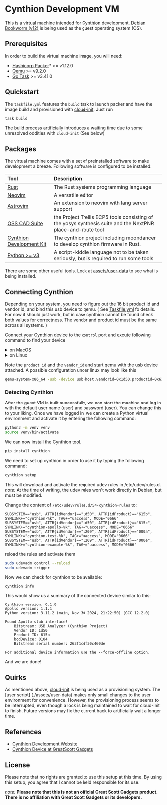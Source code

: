 # Cynthion Development VM

This is a virtual machine intended for [Cynthion](https://cynthion.readthedocs.io/en/latest/) development. [Debian Bookworm (v12)](https://debian.org)  is being used as the guest operating system (OS). 

## Prerequisites

In order to build the virtual machine image, you will need:

- [Hashicorp Packer](https://www.packer.io/)* >= v1.12.0
- [Qemu](https://qemu.org) >= v9.2.0
- [Go Task](https://taskfile.dev/) >= v3.41.0

## Quickstart

The `taskfile.yml` features the `build` task to launch packer and have the image build and provisioned with [cloud-init](https://cloud-init.io/). 
Just run 

```bash
task build 
```

The build process artificially introduces a waiting time due to some unresolved oddities with `cloud-init` (See below)

## Packages

The virtual machine comes with a set of preinstalled software to make development a breeze. Following software is configured to be installed:


| Tool                                                                                          | Description                                                                                                 |
|:----------------------------------------------------------------------------------------------|:------------------------------------------------------------------------------------------------------------|
| [Rust](https://rust-lang.org)                                                                 | The Rust systems programming language                                                                       |
| [Neovim](https://github.com/neovim/neovim/releases/download/v0.10.4/)                         | A versatile editor                                                                                          |
| [Astrovim](https://github.com/AstroNvim/template)                                             | An extension to neovim with lang server support                                                             |
| [OSS CAD Suite](https://github.com/YosysHQ/oss-cad-suite-build/releases/download/2025-02-10/) | the Project Trellis ECP5 tools consisting of the yosys synthesis suite and the NextPNR place-and-route tool |
| [Cynthion Development Kit](https://github.com/greatscottgadgets/cynthion)                     | The cynthion project including moondancer to develop cynthion firmware in Rust.                             |
| [Python >= v3](https://python.org)                                                            | A script-kiddie language not to be taken seriously, but is required to run some tools                       |

There are some other useful tools. Look at [assets/user-data](./assets/user-data) to see what is being installed.

## Connecting Cynthion

Depending on your system, you need to figure out the 16 bit product id and vendor id, and bind this usb device to qemu. ( See [Taskfile.yml](./taskfile.yml) fo details. For now it should just work, but in case cynthion cannot be found check both values for correctness. The vendor and product id must be the same across all systems. ) 

Connect your Cynthion device to the `control` port and excute following command to find your device


<details>
<summary>on MacOS</summary>

<p>

```bash
system_profile SPUSBDataType
```

This should give you a list of all the USB devices on your system. A similar list should be printed out.

```bash
USB Analyzer:

    Product ID: 0x615b
    Vendor ID: 0x1d50
    Version: 1.05
    Serial Number: </redacted>
    Speed: Up to 480 Mb/s
    Manufacturer: Cynthion Project
    Location ID: </redacted>
    Current Available (mA): 500
    Current Required (mA): 500
    Extra Operating Current (mA): 0
```
</p>
</details>

<details>
<summary>on Linux</summary>

<p>

Run the command "lsusb." If you don't have the tool installed, check your distribution's documentation to see how to install it.  

```bash
sudo lsusb
```
This should give you a list of all the USB devices on your system. A similar list should be printed out.

```bash
Bus 002 Device 003: ID 1d50:615b OpenMoko, Inc. USB Analyzer
Bus 003 Device 001: ID xxxx:xxxx Linux Foundation 3.0 root hub
Bus 002 Device 002: ID xxxx:xxxx Adomax Technology Co., Ltd QEMU Tablet
Bus 002 Device 001: ID 1d6b:0002 Linux Foundation 2.0 root hub
Bus 001 Device 001: ID 1d6b:0001 Linux Foundation 1.1 root hub
```
</p>
</details>

Note the `product id` and the `vendor_id` and start qemu with the usb device attached. A possible configuration under linux may look like this

```bash
qemu-system-x86_64 -usb -device usb-host,vendorid=0x1d50,productid=0x615b
```

### Detecting Cynthion

After the guest VM is built successfully, we can start the machine and log in with the default user name (user) and password (user). You can change this to your liking. Once we have logged in, we can create a Python virtual environment and activate it by entering the following command:

```bash
python3 -m venv venv
source venv/bin/activate
```
We can now install the Cynthion tool. 


```bash
pip install cynthion
```

We need to set up cynthion in order to use it by typing the following command:

```bash
cynthion setup
```

This will download and activate the required udev rules in /etc/udev/rules.d. 
_note:_ At the time of writing, the udev rules won't work directly in Debian, but must be modified. 

Change the content of `/etc/udev/rules.d/54-cynthion-rules` to:

```udev
SUBSYSTEM=="usb", ATTR{idVendor}=="1d50", ATTR{idProduct}=="615b", SYMLINK+="cynthion-%k", TAG+="uaccess", MODE="0666"
SUBSYSTEM=="usb", ATTR{idVendor}=="1d50", ATTR{idProduct}=="615c", SYMLINK+="cynthion-apollo-%k", TAG+="uaccess", MODE="0666"
SUBSYSTEM=="usb", ATTR{idVendor}=="1209", ATTR{idProduct}=="000a", SYMLINK+="cynthion-test-%k", TAG+="uaccess", MODE="0666"
SUBSYSTEM=="usb", ATTR{idVendor}=="1209", ATTR{idProduct}=="000e", SYMLINK+="cynthion-example-%k", TAG+="uaccess", MODE="0666"
```

reload the rules and activate them

```bash
sudo udevadm control --reload
sudo udevadm trigger
```

Now we can check for cynthion to be available:

```
cynthion info
```

This would show us a summary of the connected device similar to this:

```
Cynthion version: 0.1.8
Apollo version: 1.1.1
Python version: 3.11.2 (main, Nov 30 2024, 21:22:50) [GCC 12.2.0]

Found Apollo stub interface!
	Bitstream: USB Analyzer (Cynthion Project)
	Vendor ID: 1d50
	Product ID: 615b
	bcdDevice: 0104
	Bitstream serial number: 263f1cdf30c460de

For additional device information use the --force-offline option.
```

And we are done!

## Quirks

As mentioned above, [cloud-init](https://cloud-init.io/) is being used as a provisioning system. The [user script] (./assets/user-data) makes only small changes to the user environment for convenience. However, the provisioning process seems to be interrupted, even though a lock is being maintained to wait for cloud-init to finish. Future versions may fix the current hack to artificially wait a longer time.

## References

- [Cynthion Development Website](https://cynthion.readthedocs.io/en/latest/getting_started.html)
- [Cynthion Device at GreatScott Gadgets](https://greatscottgadgets.com/cynthion/)

## License

Please note that no rights are granted to use this setup at this time. By using this setup, you agree that I cannot be held responsible for its use.

_note:_ **Please note that this is not an official Great Scott Gadgets product. There is no affiliation with Great Scott Gadgets or its developers.**